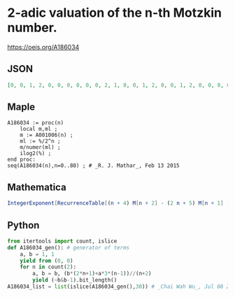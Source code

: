 # 2\-adic valuation of the n\-th Motzkin number\.
https://oeis.org/A186034
## JSON
```JSON
[0, 0, 1, 2, 0, 0, 0, 0, 0, 0, 2, 1, 0, 0, 1, 2, 0, 0, 1, 2, 0, 0, 0, 0, 0, 0, 2, 1, 0, 0, 0, 0, 0, 0, 1, 2, 0, 0, 0, 0, 0, 0, 2, 1, 0, 0, 2, 1, 0, 0, 1, 2, 0, 0, 0, 0, 0, 0, 2, 1, 0, 0, 1, 2, 0, 0, 1, 2, 0, 0, 0, 0, 0, 0, 2, 1, 0, 0, 1, 2, 0, 0, 1, 2, 0, 0, 0, 0, 0, 0, 2, 1, 0, 0, 0, 0, 0, 0, 1, 2, 0, 0, 0, 0, 0]
```
## Maple
```Maple
A186034 := proc(n)
    local m,ml ;
    m := A001006(n) ;
    ml := %/2^n ;
    m/numer(ml) ;
    ilog2(%) ;
end proc:
seq(A186034(n),n=0..80) ; # _R. J. Mathar_, Feb 13 2015
```
## Mathematica
```Mathematica
IntegerExponent[RecurrenceTable[(n + 4) M[n + 2] - (2 n + 5) M[n + 1] - 3 (n + 1) M[n] == 0 && M[0] == M[1] == 1, M[n], {n, 0, 127}], 2] (* _Eric Rowland_, May 06 2013 *)
```
## Python
```Python
from itertools import count, islice
def A186034_gen(): # generator of terms
    a, b = 1, 1
    yield from (0, 0)
    for n in count(2):
        a, b = b, (b*(2*n+1)+a*3*(n-1))//(n+2)
        yield (~b&b-1).bit_length()
A186034_list = list(islice(A186034_gen(),30)) # _Chai Wah Wu_, Jul 08 2022
```
